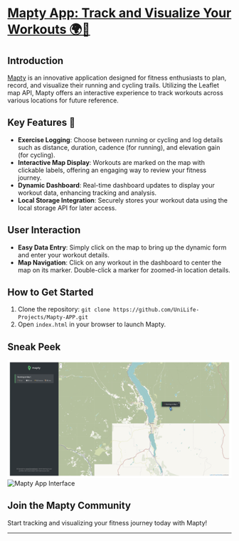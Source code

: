 # [Mapty App: Track and Visualize Your Workouts 🌍📍](https://uche-jordy-mapty.netlify.app/)

## Introduction
[Mapty](https://uche-jordy-mapty.netlify.app/) is an innovative application designed for fitness enthusiasts to plan, record, and visualize their running and cycling trails. Utilizing the Leaflet map API, Mapty offers an interactive experience to track workouts across various locations for future reference.

## Key Features 🚵
- **Exercise Logging**: Choose between running or cycling and log details such as distance, duration, cadence (for running), and elevation gain (for cycling).
- **Interactive Map Display**: Workouts are marked on the map with clickable labels, offering an engaging way to review your fitness journey.
- **Dynamic Dashboard**: Real-time dashboard updates to display your workout data, enhancing tracking and analysis.
- **Local Storage Integration**: Securely stores your workout data using the local storage API for later access.

## User Interaction
- **Easy Data Entry**: Simply click on the map to bring up the dynamic form and enter your workout details.
- **Map Navigation**: Click on any workout in the dashboard to center the map on its marker. Double-click a marker for zoomed-in location details.

## How to Get Started
1. Clone the repository: `git clone https://github.com/UniLife-Projects/Mapty-APP.git`
2. Open `index.html` in your browser to launch Mapty.

## Sneak Peek
![Mapty App Screenshot](Images/1.png)
![Mapty App Interface](Images/2.png)

## Join the Mapty Community
Start tracking and visualizing your fitness journey today with Mapty!

---
